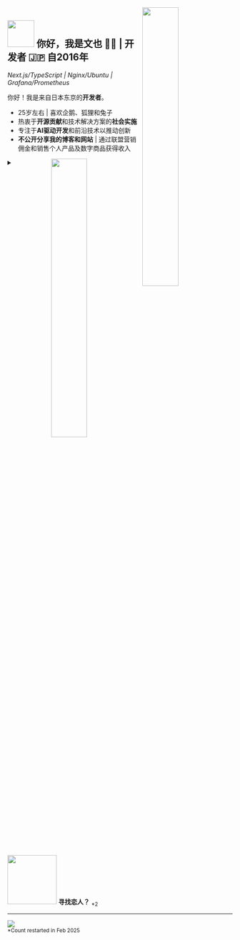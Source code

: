 <div>
  <img align="right" width="40%" src="https://yuis.xsrv.jp/images/ss/_58997ddc-4520-4a83-b01f-ac4f6d92be98-removebg-preview%20-%20Copy.png">
</div>

## <img src="https://yuis.xsrv.jp/images/ss/d1ccb027cb74358f8c5b5eff0d9c087d.gif" width="60"/> 你好，我是文也 🐱‍💻 | **开发者** 🇯🇵 自2016年
*Next.js/TypeScript | Nginx/Ubuntu | Grafana/Prometheus* 
<br />

<p align="left">你好！我是来自日本东京的<strong>开发者</strong>。</p>

- 25岁左右 | 喜欢企鹅、狐狸和兔子  
- 热衷于**开源贡献**和技术解决方案的**社会实施**  
- 专注于**AI驱动开发**和前沿技术以推动创新  
- **不公开分享我的博客和网站** | 通过联盟营销佣金和销售个人产品及数字商品获得收入  

<div>
  <img align="right" width="40%" src="https://yuis.xsrv.jp/images/ss/ShareX-250213T170129-EbNdlt1I~ShareX-ShareX_-_Image_viewer.png">
</div>

<details>
<summary><img src="https://yuis.xsrv.jp/images/ss/67298b77c86231ffb42126c4954f9b39.gif" width="110"/> <strong>寻找恋人？</strong> <sub>*2</sub></summary>

- 男性，非少数群体 | **截至2025年2月单身**  
- 寻找<strong>亚洲<sub>*1</sub>伴侣</strong>
- 希望对方**喜欢/尊重**我们的文化和语言（就像我一样）  
- 最好在**网络或在线营销领域**工作  

<sub>*1：仅限来自印度尼西亚、印度、日本、马来西亚、泰国或越南的人，因为我欣赏这些国家，并愿意更多地了解他们的文化和人民。</sub>  
<sub>*2：可用性可能随时间而变化；请相应地验证可用性。</sub>
</details>  

---

<!--Profile Count Badge-->
<p align="left">
  <img src="https://komarev.com/ghpvc/?username=yuis-ice&label=Profile%20views&color=770677&style=for-the-badge&logo=star" style="padding-right:20px;" />
  <br />
  <sub>*Count restarted in Feb 2025</sub>
</p>